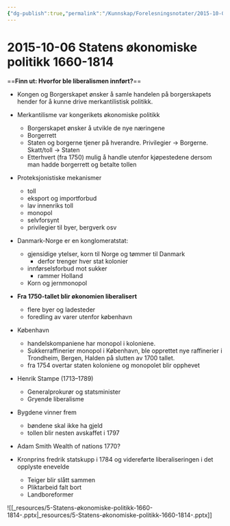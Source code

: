 ```yaml
---
{"dg-publish":true,"permalink":"/Kunnskap/Forelesningsnotater/2015-10-06 Statens økonomiske politikk 1660-1814/","tags":["historie","hi110","forelesning"]}
---
```



# 2015-10-06 Statens økonomiske politikk 1660-1814
==**Finn ut: Hvorfor ble liberalismen innført?**==

* Kongen og Borgerskapet ønsker å samle handelen på borgerskapets hender for å kunne drive merkantilistisk politikk.
* Merkantilisme var kongerikets økonomiske politikk
	* Borgerskapet ønsker å utvikle de nye næringene
	* Borgerrett
	* Staten og borgerne tjener på hverandre. Privilegier -> Borgerne. Skatt/toll -> Staten
	* Etterhvert (fra 1750) mulig å handle utenfor kjøpestedene dersom man hadde borgerrett og betalte tollen
* Proteksjonistiske mekanismer
	* toll
	* eksport og importforbud
	* lav innenriks toll
	* monopol
	* selvforsynt
	* privilegier til byer, bergverk osv
* Danmark-Norge er en konglomeratstat: 
	* gjensidige ytelser, korn til Norge og tømmer til Danmark
		* derfor trenger hver stat kolonier
	* innførselsforbud mot sukker
		* rammer Holland
	* Korn og jernmonopol
* **Fra 1750-tallet blir økonomien liberalisert**
	
	* flere byer og ladesteder
	* foredling av varer utenfor københavn
	
* København
	* handelskompaniene har monopol i koloniene.
	* Sukkerraffinerier monopol i København, ble opprettet nye raffinerier i Trondheim, Bergen, Halden på slutten av 1700 tallet.
	* fra 1754 overtar staten koloniene og monopolet blir opphevet
* Henrik Stampe (1713–1789)
	* Generalprokurør og statsminister
	* Gryende liberalisme
* Bygdene vinner frem
	* bøndene skal ikke ha gjeld
	* tollen blir nesten avskaffet i 1797
* Adam Smith Wealth of nations 1770?
* Kronprins fredrik statskupp i 1784 og videreførte liberaliseringen i det opplyste enevelde 
	* Teiger blir slått sammen
	* Pliktarbeid falt bort
	* Landboreformer

![[_resources/5-Statens-økonomiske-politikk-1660-1814-.pptx\|_resources/5-Statens-økonomiske-politikk-1660-1814-.pptx]]
